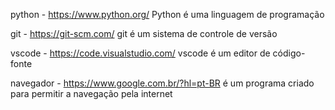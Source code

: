 python - https://www.python.org/
Python é uma linguagem de programação

git - https://git-scm.com/
git é um sistema de controle de versão

vscode - https://code.visualstudio.com/
vscode é um editor de código-fonte

navegador - https://www.google.com.br/?hl=pt-BR
é um programa criado para permitir a navegação pela internet